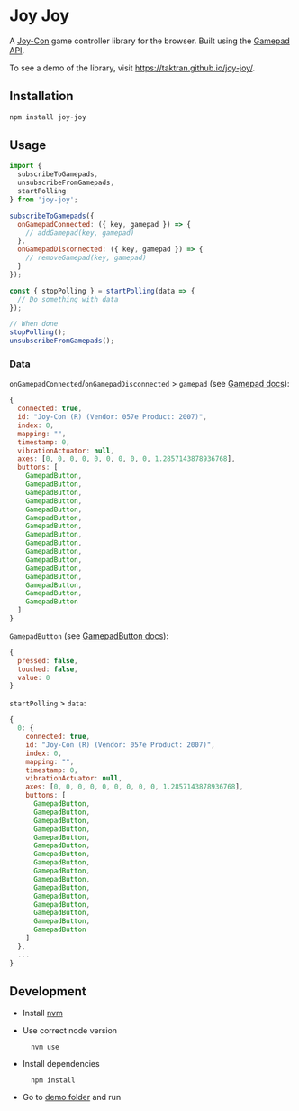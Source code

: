 # Joy Joy

A [Joy-Con](https://en.wikipedia.org/wiki/Joy-Con) game controller library for the browser. Built using the [Gamepad API](https://developer.mozilla.org/en-US/docs/Web/API/Gamepad_API).

To see a demo of the library, visit https://taktran.github.io/joy-joy/.

## Installation

```javascript
npm install joy-joy
```

## Usage

```javascript
import {
  subscribeToGamepads,
  unsubscribeFromGamepads,
  startPolling
} from 'joy-joy';

subscribeToGamepads({
  onGamepadConnected: ({ key, gamepad }) => {
    // addGamepad(key, gamepad)
  },
  onGamepadDisconnected: ({ key, gamepad }) => {
    // removeGamepad(key, gamepad)
  }
});

const { stopPolling } = startPolling(data => {
  // Do something with data
});

// When done
stopPolling();
unsubscribeFromGamepads();
```

### Data

`onGamepadConnected`/`onGamepadDisconnected` > `gamepad` (see [Gamepad docs](https://developer.mozilla.org/en-US/docs/Web/API/Gamepad)):

```javascript
{
  connected: true,
  id: "Joy-Con (R) (Vendor: 057e Product: 2007)",
  index: 0,
  mapping: "",
  timestamp: 0,
  vibrationActuator: null,
  axes: [0, 0, 0, 0, 0, 0, 0, 0, 0, 1.2857143878936768],
  buttons: [
    GamepadButton,
    GamepadButton,
    GamepadButton,
    GamepadButton,
    GamepadButton,
    GamepadButton,
    GamepadButton,
    GamepadButton,
    GamepadButton,
    GamepadButton,
    GamepadButton,
    GamepadButton,
    GamepadButton,
    GamepadButton,
    GamepadButton,
    GamepadButton
  ]
}
```

`GamepadButton` (see [GamepadButton docs](https://developer.mozilla.org/en-US/docs/Web/API/GamepadButton)):

```javascript
{
  pressed: false,
  touched: false,
  value: 0
}
```

`startPolling` > `data`:

```javascript
{
  0: {
    connected: true,
    id: "Joy-Con (R) (Vendor: 057e Product: 2007)",
    index: 0,
    mapping: "",
    timestamp: 0,
    vibrationActuator: null,
    axes: [0, 0, 0, 0, 0, 0, 0, 0, 0, 1.2857143878936768],
    buttons: [
      GamepadButton,
      GamepadButton,
      GamepadButton,
      GamepadButton,
      GamepadButton,
      GamepadButton,
      GamepadButton,
      GamepadButton,
      GamepadButton,
      GamepadButton,
      GamepadButton,
      GamepadButton,
      GamepadButton,
      GamepadButton,
      GamepadButton,
      GamepadButton
    ]
  },
  ...
}
```

## Development

- Install [nvm](https://github.com/creationix/nvm)
- Use correct node version

        nvm use

- Install dependencies

        npm install

- Go to [demo folder](https://github.com/taktran/joy-joy/tree/master/demo) and run
